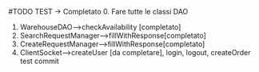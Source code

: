 #TODO TEST -> Completato
0. Fare tutte le classi DAO
1. WarehouseDAO-->checkAvailability [completato]
2. SearchRequestManager-->fillWithResponse[completato]
2. CreateRequestManager-->fillWithResponse[completato]
3. ClientSocket-->createUser [da completare], login, logout, createOrder
test commit